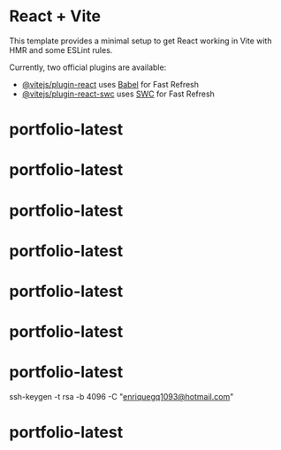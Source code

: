 # React + Vite

This template provides a minimal setup to get React working in Vite with HMR and some ESLint rules.

Currently, two official plugins are available:

- [@vitejs/plugin-react](https://github.com/vitejs/vite-plugin-react/blob/main/packages/plugin-react/README.md) uses [Babel](https://babeljs.io/) for Fast Refresh
- [@vitejs/plugin-react-swc](https://github.com/vitejs/vite-plugin-react-swc) uses [SWC](https://swc.rs/) for Fast Refresh

# portfolio-latest

# portfolio-latest

# portfolio-latest

# portfolio-latest

# portfolio-latest

# portfolio-latest

# portfolio-latest

ssh-keygen -t rsa -b 4096 -C "enriquegq1093@hotmail.com"
# portfolio-latest
